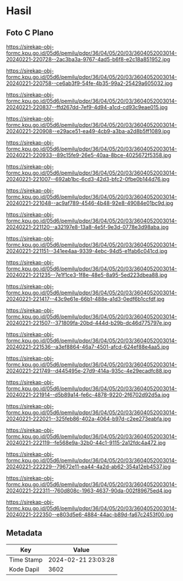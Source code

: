 # Hasil

## Foto C Plano

https://sirekap-obj-formc.kpu.go.id/05d6/pemilu/pdpr/36/04/05/20/03/3604052003014-20240221-220728--2ac3ba3a-9767-4ad5-b6f8-e2c18a851952.jpg

https://sirekap-obj-formc.kpu.go.id/05d6/pemilu/pdpr/36/04/05/20/03/3604052003014-20240221-220758--ce6ab3f9-54fe-4b35-99a2-25429a605032.jpg

https://sirekap-obj-formc.kpu.go.id/05d6/pemilu/pdpr/36/04/05/20/03/3604052003014-20240221-220837--ffd267dd-7ef9-4d94-a1cd-cd93c9eae015.jpg

https://sirekap-obj-formc.kpu.go.id/05d6/pemilu/pdpr/36/04/05/20/03/3604052003014-20240221-220908--e29ace51-ea49-4cb9-a3ba-a2d8b5ff1089.jpg

https://sirekap-obj-formc.kpu.go.id/05d6/pemilu/pdpr/36/04/05/20/03/3604052003014-20240221-220933--89c15fe9-26e5-40aa-8bce-4025672f5358.jpg

https://sirekap-obj-formc.kpu.go.id/05d6/pemilu/pdpr/36/04/05/20/03/3604052003014-20240221-221007--692ab1bc-6cd3-42d3-bfc2-0fbe0b144d76.jpg

https://sirekap-obj-formc.kpu.go.id/05d6/pemilu/pdpr/36/04/05/20/03/3604052003014-20240221-221048--ac9af789-4546-4b48-92e8-49084e01bc9d.jpg

https://sirekap-obj-formc.kpu.go.id/05d6/pemilu/pdpr/36/04/05/20/03/3604052003014-20240221-221120--a32197e8-13a8-4e5f-9e3d-0778e3d98aba.jpg

https://sirekap-obj-formc.kpu.go.id/05d6/pemilu/pdpr/36/04/05/20/03/3604052003014-20240221-221151--341ee4aa-9339-4ebc-94d5-e1fab6c041cd.jpg

https://sirekap-obj-formc.kpu.go.id/05d6/pemilu/pdpr/36/04/05/20/03/3604052003014-20240221-221235--7e1f1ce3-1f8e-48e5-8a95-5ed223dbea88.jpg

https://sirekap-obj-formc.kpu.go.id/05d6/pemilu/pdpr/36/04/05/20/03/3604052003014-20240221-221417--43c9e61e-66b1-488e-a1d3-0edf6b1ccfdf.jpg

https://sirekap-obj-formc.kpu.go.id/05d6/pemilu/pdpr/36/04/05/20/03/3604052003014-20240221-221507--371809fa-20bd-444d-b29b-dc46d775797e.jpg

https://sirekap-obj-formc.kpu.go.id/05d6/pemilu/pdpr/36/04/05/20/03/3604052003014-20240221-221536--a3ef8864-46a7-4501-afcd-624ef88e4aa5.jpg

https://sirekap-obj-formc.kpu.go.id/05d6/pemilu/pdpr/36/04/05/20/03/3604052003014-20240221-221749--d445495e-27d9-414a-935c-4e29ecadfc88.jpg

https://sirekap-obj-formc.kpu.go.id/05d6/pemilu/pdpr/36/04/05/20/03/3604052003014-20240221-221914--d5b89a14-fe6c-4878-9220-2f6702d92d5a.jpg

https://sirekap-obj-formc.kpu.go.id/05d6/pemilu/pdpr/36/04/05/20/03/3604052003014-20240221-222021--325feb86-402a-4064-b97d-c2ee273eabfa.jpg

https://sirekap-obj-formc.kpu.go.id/05d6/pemilu/pdpr/36/04/05/20/03/3604052003014-20240221-222119--fe568e9a-32b0-44c1-9115-2a12fdc4a472.jpg

https://sirekap-obj-formc.kpu.go.id/05d6/pemilu/pdpr/36/04/05/20/03/3604052003014-20240221-222229--79672e11-ea44-4a2d-ab62-354a12eb4537.jpg

https://sirekap-obj-formc.kpu.go.id/05d6/pemilu/pdpr/36/04/05/20/03/3604052003014-20240221-222311--760d808c-1963-4637-90da-002f89675ed4.jpg

https://sirekap-obj-formc.kpu.go.id/05d6/pemilu/pdpr/36/04/05/20/03/3604052003014-20240221-222350--e803d5e6-4884-44ac-b89d-fa67c2453f00.jpg


## Metadata

| Key        | Value               |
| ---------- | ------------------- |
| Time Stamp | 2024-02-21 23:03:28 |
| Kode Dapil | 3602                |



